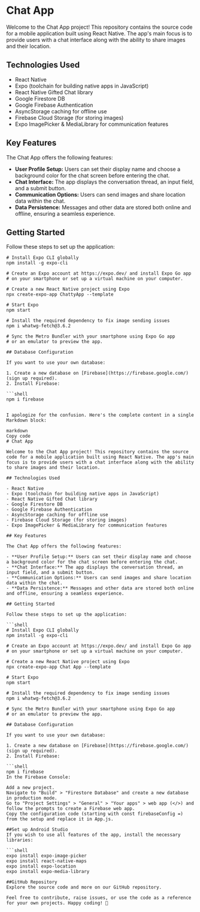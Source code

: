 # Chat App

Welcome to the Chat App project! This repository contains the source code for a mobile application built using React Native. The app's main focus is to provide users with a chat interface along with the ability to share images and their location.

## Technologies Used

- React Native
- Expo (toolchain for building native apps in JavaScript)
- React Native Gifted Chat library
- Google Firestore DB
- Google Firebase Authentication
- AsyncStorage caching for offline use
- Firebase Cloud Storage (for storing images)
- Expo ImagePicker & MediaLibrary for communication features

## Key Features

The Chat App offers the following features:

- **User Profile Setup:** Users can set their display name and choose a background color for the chat screen before entering the chat.
- **Chat Interface:** The app displays the conversation thread, an input field, and a submit button.
- **Communication Options:** Users can send images and share location data within the chat.
- **Data Persistence:** Messages and other data are stored both online and offline, ensuring a seamless experience.

## Getting Started

Follow these steps to set up the application:

```shell
# Install Expo CLI globally
npm install -g expo-cli

# Create an Expo account at https://expo.dev/ and install Expo Go app
# on your smartphone or set up a virtual machine on your computer.

# Create a new React Native project using Expo
npx create-expo-app ChattyApp --template

# Start Expo
npm start

# Install the required dependency to fix image sending issues
npm i whatwg-fetch@3.6.2

# Sync the Metro Bundler with your smartphone using Expo Go app
# or an emulator to preview the app.

## Database Configuration

If you want to use your own database:

1. Create a new database on [Firebase](https://firebase.google.com/) (sign up required).
2. Install Firebase:

```shell
npm i firebase


I apologize for the confusion. Here's the complete content in a single Markdown block:

markdown
Copy code
# Chat App

Welcome to the Chat App project! This repository contains the source code for a mobile application built using React Native. The app's main focus is to provide users with a chat interface along with the ability to share images and their location.

## Technologies Used

- React Native
- Expo (toolchain for building native apps in JavaScript)
- React Native Gifted Chat library
- Google Firestore DB
- Google Firebase Authentication
- AsyncStorage caching for offline use
- Firebase Cloud Storage (for storing images)
- Expo ImagePicker & MediaLibrary for communication features

## Key Features

The Chat App offers the following features:

- **User Profile Setup:** Users can set their display name and choose a background color for the chat screen before entering the chat.
- **Chat Interface:** The app displays the conversation thread, an input field, and a submit button.
- **Communication Options:** Users can send images and share location data within the chat.
- **Data Persistence:** Messages and other data are stored both online and offline, ensuring a seamless experience.

## Getting Started

Follow these steps to set up the application:

```shell
# Install Expo CLI globally
npm install -g expo-cli

# Create an Expo account at https://expo.dev/ and install Expo Go app
# on your smartphone or set up a virtual machine on your computer.

# Create a new React Native project using Expo
npx create-expo-app Chat App --template

# Start Expo
npm start

# Install the required dependency to fix image sending issues
npm i whatwg-fetch@3.6.2

# Sync the Metro Bundler with your smartphone using Expo Go app
# or an emulator to preview the app.

## Database Configuration

If you want to use your own database:

1. Create a new database on [Firebase](https://firebase.google.com/) (sign up required).
2. Install Firebase:

```shell
npm i firebase
In the Firebase Console:

Add a new project.
Navigate to "Build" > "Firestore Database" and create a new database in production mode.
Go to "Project Settings" > "General" > "Your apps" > web app (</>) and follow the prompts to create a Firebase web app.
Copy the configuration code (starting with const firebaseConfig =) from the setup and replace it in App.js.

##Set up Android Studio
If you wish to use all features of the app, install the necessary libraries:

```shell
expo install expo-image-picker
expo install react-native-maps
expo install expo-location
expo install expo-media-library

##GitHub Repository
Explore the source code and more on our GitHub repository.

Feel free to contribute, raise issues, or use the code as a reference for your own projects. Happy coding! 🚀
